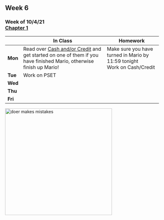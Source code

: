 ## Week 6

### Week of 10/4/21<br>[Chapter 1](/apcsp/curriculum/1)  

  |       |In Class               |Homework   |
  |-------|---------              |---------  |
  |**Mon**|Read over [Cash and/or Credit](https://candib80.github.io/apcsp/curriculum/1/#problems) and get started on one of them if you have finished Mario, otherwise finish up Mario! |Make sure you have turned in Mario by 11:59 tonight<br>Work on Cash/Credit |
  |**Tue**|Work on PSET | |
  |**Wed**| | |
  |**Thu**| | |
  |**Fri**| | |

<img src="https://pbs.twimg.com/media/DpkBAHyXUAAZgbi.jpg" alt="doer makes mistakes" height="350">

<meta http-equiv="refresh" content="300"/>